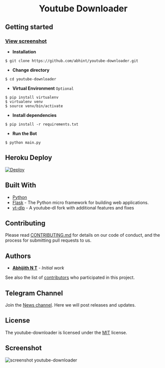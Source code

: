 # <p align="center">Youtube Downloader
  
  
## Getting started
 
### [View screenshot](https://github.com/abhint/youtube-downloader#screenshot)

- **Installation**

```shell
$ git clone https://github.com/abhint/youtube-downloader.git
```

- **Change directory**

```shell
$ cd youtube-downloader
```

- **Virtual Environment** `Optional`

```shell
$ pip install virtualenv
$ virtualenv venv
$ source venv/bin/activate
```

- **Install dependencies**

```shell
$ pip install -r requirements.txt
```

- **Run the Bot**

```shell
$ python main.py
```

## Heroku Deploy

[![Deploy](https://www.herokucdn.com/deploy/button.svg)](https://heroku.com/deploy)

## Built With

- [Python](https://www.python.org/)
- [Flask](https://github.com/pallets/flask) - The Python micro framework for building web applications.
- [yt-dlp](https://github.com/yt-dlp/yt-dlp) - A youtube-dl fork with additional features and fixes

## Contributing

Please read [CONTRIBUTING.md](https://github.com/abhint/youtube-downloader/blob/main/CONTRIBUTING.md) for details on our code of conduct, and the process for submitting pull requests to us.

## Authors

- **[Abhijith N T](https://github.com/abhint)** - _Initial work_

See also the list of [contributors](https://github.com/abhint/youtube-downloader/contributors) who participated in this project.

## Telegram Channel

Join the [News channel](https://telegram.me/AbhijithNT). Here we will post releases and updates.

## License

The youtube-downloader is licensed under the [MIT](https://github.com/abhint/youtube-downloader/blob/main/LICENSE) license.
## Screenshot
![screenshot youtube-downloader](https://github.com/abhint/youtube-downloader/blob/main/screenshot/youtube-downloader.png?raw=true)

